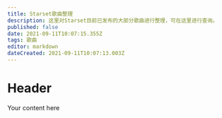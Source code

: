 ```yaml
---
title: Starset歌曲整理
description: 这里对Starset目前已发布的大部分歌曲进行整理，可在这里进行查询。
published: false
date: 2021-09-11T10:07:15.355Z
tags: 歌曲
editor: markdown
dateCreated: 2021-09-11T10:07:13.003Z
---
```


# Header
Your content here